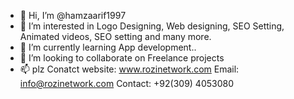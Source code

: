 - 👋 Hi, I’m @hamzaarif1997
- 👀 I’m interested in Logo Designing, Web designing, SEO Setting, Animated videos, SEO setting and many more.
- 🌱 I’m currently learning App development..
- 💞️ I’m looking to collaborate on Freelance projects
- 📫 plz Conatct website: www.rozinetwork.com   Email: info@rozinetwork.com     Contact: +92(309) 4053080

<!---
hamzaarif1997/hamzaarif1997 is a ✨ special ✨ repository because its `README.md` (this file) appears on your GitHub profile.
You can click the Preview link to take a look at your changes.
--->
